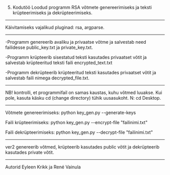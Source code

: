5. Kodutöö
Loodud programm RSA võtmete genereerimiseks ja teksti krüpteerimiseks ja dekrüpteerimiseks.
__________________________________________________________________________________________________________________
Käivitamiseks vajalikud pluginad: rsa, argparse.
__________________________________________________________________________________________________________________
-Programm genereerib avaliku ja privaatse võtme ja salvestab need failidesse public_key.txt ja private_key.txt.

-Programm krüpteerib sisestatud teksti kasutades privaatset võtit ja salvestab krüpteeritud teksti faili encrypted_text.txt

-Programm dekrüpteerib krüpteeritud teksti kasutades privaatset võtit ja salvestab faili nimega decrypted_file.txt.
__________________________________________________________________________________________________________________
NB! kontrolli, et programmifail on samas kaustas, kuhu võtmed luuakse. Kui pole, kasuta käsku cd (change directory) tühik uusasukoht. N: cd Desktop.
__________________________________________________________________________________________________________________
Võtmete genereerimiseks: python key_gen.py --generate-keys

Faili krüpteerimiseks: python key_gen.py --encrypt-file "failinimi.txt"

Faili dekrüpteerimiseks: python key_gen.py --decrypt-file "failinimi.txt"
__________________________________________________________________________________________________________________
ver2 genereerib võtmed, krüpteerib kasutades public võtit ja dekrüpteerib kasutades private võtit.
__________________________________________________________________________________________________________________
Autorid Eyleen Krikk ja René Vainula
